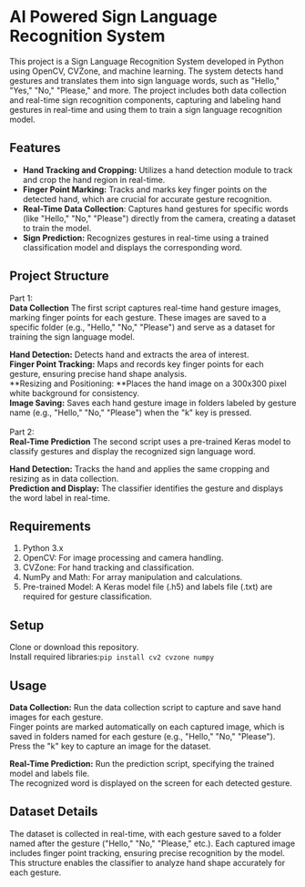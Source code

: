 # AI Powered Sign Language Recognition System
This project is a Sign Language Recognition System developed in Python using OpenCV, CVZone, and machine learning. The system detects hand gestures and translates them into sign language words, such as "Hello," "Yes," "No," "Please," and more. The project includes both data collection and real-time sign recognition components, capturing and labeling hand gestures in real-time and using them to train a sign language recognition model.

## Features
- **Hand Tracking and Cropping:** Utilizes a hand detection module to track and crop the hand region in real-time.
- **Finger Point Marking:** Tracks and marks key finger points on the detected hand, which are crucial for accurate gesture recognition.
- **Real-Time Data Collection**: Captures hand gestures for specific words (like "Hello," "No," "Please") directly from the camera, creating a dataset to train the model.
- **Sign Prediction:** Recognizes gestures in real-time using a trained classification model and displays the corresponding word.

## Project Structure
Part 1:<br/> **Data Collection**
The first script captures real-time hand gesture images, marking finger points for each gesture. These images are saved to a specific folder (e.g., "Hello," "No," "Please") and serve as a dataset for training the sign language model.<br/>

**Hand Detection:** Detects hand and extracts the area of interest.<br/>
**Finger Point Tracking:** Maps and records key finger points for each gesture, ensuring precise hand shape analysis.<br/>
**Resizing and Positioning: **Places the hand image on a 300x300 pixel white background for consistency.<br/>
**Image Saving:** Saves each hand gesture image in folders labeled by gesture name (e.g., "Hello," "No," "Please") when the "k" key is pressed.<br/><br/>
Part 2: <br/>**Real-Time Prediction**
The second script uses a pre-trained Keras model to classify gestures and display the recognized sign language word.<br/>

**Hand Detection:** Tracks the hand and applies the same cropping and resizing as in data collection.<br/>
**Prediction and Display:** The classifier identifies the gesture and displays the word label in real-time.

## Requirements
1. Python 3.x
2. OpenCV: For image processing and camera handling.
3. CVZone: For hand tracking and classification.
4. NumPy and Math: For array manipulation and calculations.
5. Pre-trained Model: A Keras model file (.h5) and labels file (.txt) are required for gesture classification.

## Setup
Clone or download this repository.<br/>
Install required libraries:`pip install cv2 cvzone numpy`<br/>

## Usage
**Data Collection:**
Run the data collection script to capture and save hand images for each gesture.<br/>
Finger points are marked automatically on each captured image, which is saved in folders named for each gesture (e.g., "Hello," "No," "Please").<br/>
Press the "k" key to capture an image for the dataset.

**Real-Time Prediction:**
Run the prediction script, specifying the trained model and labels file.<br/>
The recognized word is displayed on the screen for each detected gesture.<br/>

## Dataset Details
The dataset is collected in real-time, with each gesture saved to a folder named after the gesture ("Hello," "No," "Please," etc.). Each captured image includes finger point tracking, ensuring precise recognition by the model. This structure enables the classifier to analyze hand shape accurately for each gesture.
